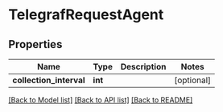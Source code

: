 # TelegrafRequestAgent

## Properties
Name | Type | Description | Notes
------------ | ------------- | ------------- | -------------
**collection_interval** | **int** |  | [optional] 

[[Back to Model list]](../README.md#documentation-for-models) [[Back to API list]](../README.md#documentation-for-api-endpoints) [[Back to README]](../README.md)


